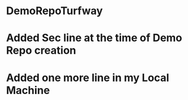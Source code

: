 # DemoRepoTurfway
# Added Sec line at the time of Demo Repo creation

# Added one more line in my Local Machine
